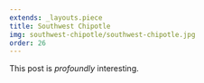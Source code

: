 ```yaml
---
extends: _layouts.piece
title: Southwest Chipotle
img: southwest-chipotle/southwest-chipotle.jpg
order: 26
---
```


This post is *profoundly* interesting.
